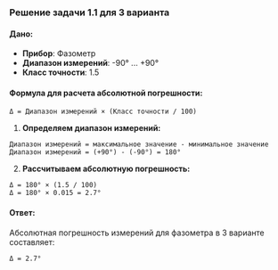 ### Решение задачи 1.1 для 3 варианта

#### Дано:
- **Прибор**: Фазометр  
- **Диапазон измерений**: -90° ... +90°  
- **Класс точности**: 1.5  

#### Формула для расчета абсолютной погрешности:
```
Δ = Диапазон измерений × (Класс точности / 100)
```

1. **Определяем диапазон измерений:**
```
Диапазон измерений = максимальное значение - минимальное значение
Диапазон измерений = (+90°) - (-90°) = 180°
```

2. **Рассчитываем абсолютную погрешность:**
```
Δ = 180° × (1.5 / 100)
Δ = 180° × 0.015 = 2.7°
```

#### Ответ:
Абсолютная погрешность измерений для фазометра в 3 варианте составляет:
```
Δ = 2.7°
```


